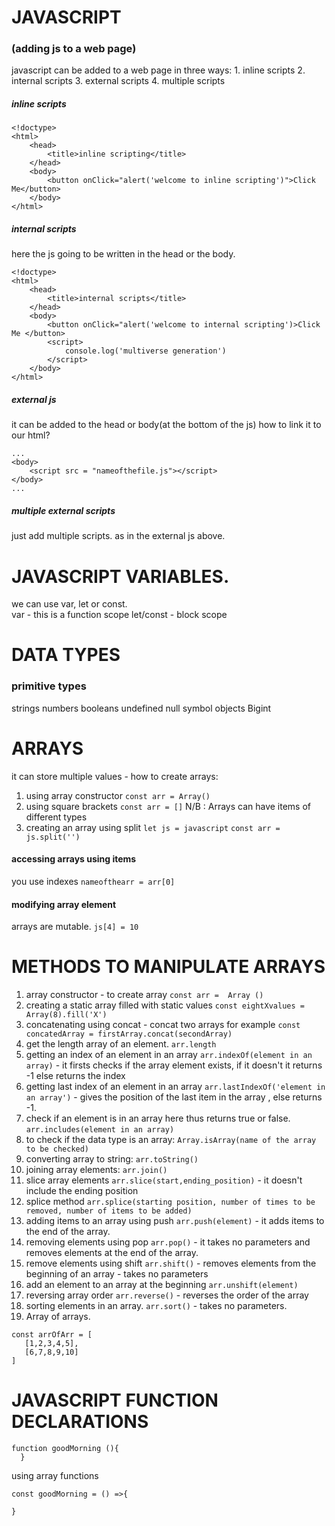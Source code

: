 # JAVASCRIPT
### (adding js to a web page)
javascript can be added to a web page in three ways:
    1. inline scripts
    2. internal scripts
    3. external scripts
    4. multiple scripts
##### inline scripts
```
<!doctype>
<html>
    <head>
        <title>inline scripting</title>
    </head>
    <body>
        <button onClick="alert('welcome to inline scripting')">Click Me</button>
    </body>
</html>
```

##### internal scripts
here the js going to be written in the head or the body.
```
<!doctype>
<html>
    <head>
        <title>internal scripts</title>
    </head>
    <body>
        <button onClick="alert('welcome to internal scripting')>Click Me </button>
        <script>
            console.log('multiverse generation')
        </script>
    </body>
</html>
```

##### external js
it can be added to the head or body(at the bottom of the js)
how to link it to our html?
```
...
<body>
    <script src = "nameofthefile.js"></script>
</body>
...
```
##### multiple external scripts
just add multiple scripts. as in the external js above.

# JAVASCRIPT VARIABLES.
we can use var, let or const.   
    var - this is a function scope
    let/const - block scope
# DATA TYPES
### primitive types
strings
numbers
booleans
undefined
null
symbol
objects
Bigint

# ARRAYS
it can store multiple values -  how to create arrays:
1. using array constructor 
    `const arr = Array()`
2. using square brackets 
    `const arr = []`
 N/B : Arrays can have items of different types
3. creating an array using split
    `let js = javascript`
    `const arr = js.split('')`
#### accessing arrays using items
you use indexes
    `nameofthearr = arr[0]`
#### modifying array element
arrays are mutable.
 `js[4] = 10`

 # METHODS TO MANIPULATE ARRAYS
 1. array constructor - to create array
    `const arr =  Array ()`
 2. creating a static array filled with static values
    `const eightXvalues = Array(8).fill('X')`
 3. concatenating using concat - concat two arrays for example
    `const concatedArray = firstArray.concat(secondArray)`
 4. get the length array of an element.
    `arr.length`
 5. getting an index of an element in an array
    `arr.indexOf(element in an array)` - it firsts checks if the array element exists, if it doesn't it returns -1 else returns the index
 6. getting last index of an element in an array
    `arr.lastIndexOf('element in an array')` - gives the position of the last item in the array , else returns -1.
 7. check if an element is in an array here thus returns true or false.
    `arr.includes(element in an array)`
 8. to check if the data type is an array:
    `Array.isArray(name of the array to be checked)`
 9. converting array to string:
    `arr.toString()`
 10. joining array elements:
    `arr.join()`
 11. slice array elements
    `arr.slice(start,ending_position)` - it doesn't include the ending position
 12. splice method 
    `arr.splice(starting position, number of times to be removed, number of items to be added)`
 13. adding items to an array using push
    `arr.push(element)` - it adds items to the end of the array.
 14. removing elements using pop
    `arr.pop()` - it takes no parameters and removes elements at the end of the array.
 15. remove elements using shift
    `arr.shift()` - removes elements from the beginning of an array -  takes no parameters
 16. add an element to an array at the beginning
    `arr.unshift(element)`
 17. reversing array order
    `arr.reverse()` - reverses the order of the array 
 18. sorting elements in an array.
    `arr.sort()` - takes no parameters.
 19. Array of arrays.
 ```
 const arrOfArr = [
    [1,2,3,4,5],
    [6,7,8,9,10]
 ]
 ```
 # JAVASCRIPT FUNCTION DECLARATIONS
 ```
 function goodMorning (){
   }
 ```
 using array functions
 ```
 const goodMorning = () =>{
   
 }
 ```